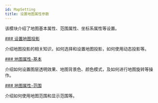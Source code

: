 ```yaml
---
id: MapSetting
title: 设置地图属性参数
---
```

该模块介绍了地图基本属性、范围属性、坐标系属性等设置。

[### 设置地图投影](Projectiongroup)

介绍地图投影的相关知识，如何选择和设置地图投影，如何使用动态投影等。

[### 地图属性-基本](../VisualSetting/CommonSetting)

介绍如何设置图层透明效果、地图背景色、颜色模式，及如何进行地图旋转等操作。

[### 地图属性-范围](SettingRange)

介绍如何使用地图范围和显示范围等。



